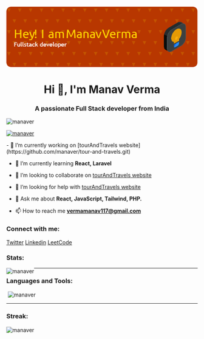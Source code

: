 ![Coding](https://github.com/manaver/manaver/blob/2a296d7625d987839a996ebd84250c2aec20e737/image.png)

<h1 align="center">Hi 👋, I'm Manav Verma</h1>
<h3 align="center">A passionate Full Stack developer from India</h3>

<!-- <img src="https://avatars2.githubusercontent.com/u/3990291?s=400&v=4" width="300vw" align="right" alt="Coding"> -->

<p align="left" > <img src="https://komarev.com/ghpvc/?username=manaver&label=Profile%20views&color=0e75b6&style=flat" alt="manaver" /> </p>
<p align="left"> <a href="https://github.com/ryo-ma/github-profile-trophy"><img src="https://github-profile-trophy.vercel.app/?username=manaver" alt="manaver" /></a>

</p>
- 🔭 I’m currently working on [tourAndTravels website](https://github.com/manaver/tour-and-travels.git)

- 🌱 I’m currently learning **React, Laravel**

- 👯 I’m looking to collaborate on [tourAndTravels website](https://github.com/manaver/tour-and-travels.git)

- 🤝 I’m looking for help with [tourAndTravels website](https://github.com/manaver/tour-and-travels.git)

- 💬 Ask me about **React, JavaScript, Tailwind, PHP.**

- 📫 How to reach me **vermamanav117@gmail.com**

<h3 align="left">Connect with me:</h3>
<p align="left">
<a href="https://twitter.com/manav1924" target="blank">Twitter</a>
<a href="https://linkedin.com/in/manav-verma-590a92204" target="blank">Linkedin</a>
<a href="https://www.leetcode.com/manav1" target="blank">LeetCode</a>
</p>

<div align="left">
<h3 align="left">Stats:</h3>
<p><img align="left" src="https://github-readme-stats.vercel.app/api?username=manaver&show_icons=true&theme=radical" alt="manaver" /></p>
</div>
<hr>
<div align="left">
 <h3 align="left">Languages and Tools:</h3>
  <p>&nbsp;<img align="center" src="https://github-readme-stats.vercel.app/api/top-langs/?username=manaver&layout=compact" alt="manaver" /></p>
</div>
<hr>
<div align="left">
  <h3 align="left">Streak:</h3>
<p><img align="center" src="https://github-readme-streak-stats.herokuapp.com/?user=manaver&" alt="manaver" /></p>
</div>
